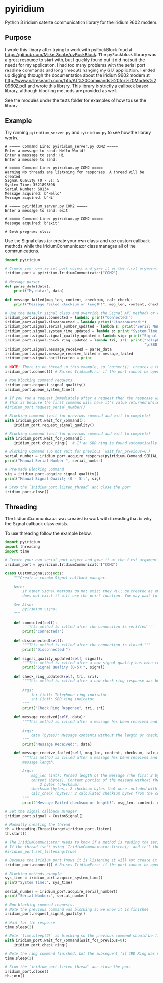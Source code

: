 # pyiridium 
Python 3 iridium satelite communication library for the iridium 9602 modem.

## Purpose
I wrote this library after trying to work with pyRockBlock foud at https://github.com/MakerSnake/pyRockBlock. The pyRockblock library 
was a great resource to start with, but I quickly found out it did not suit the needs for my application. I had too many problems 
with the serial port readline commands and long timeouts hanging my GUI application. I ended up digging through the documentation 
about the iridium 9602 modem at http://www.nalresearch.com/Info/AT%20Commands%20for%20Models%209602.pdf and wrote this library. 
This library is strictly a callback based library, although blocking methods are provided as well.

See the modules under the tests folder for examples of how to use the library.

## Example
Try running `pyiridium_server.py` and `pyiridium.py` to see how the library works.

```
# ===== Command Line: pyiridium_server.py COM2 =====
Enter a message to send: Hello World!
Enter a message to send: Hi
Enter a message to send: 

# ===== Command Line: pyiridium.py COM2 =====
Warning No threads are listening for responses. A thread will be created 
Signal Quality (0 - 5): 5
System Time: 3521898596
Serial Number: 60134
Message acquired: b'Hello'
Message acquired: b'Hi'

# ===== pyiridium_server.py COM2 =====
Enter a message to send: exit

# ===== Command Line: pyiridium.py COM2 =====
Message acquired: b'exit'

# Both programs close
```

Use the Signal class (or create your own class) and use custom callback methods while the IridiumCommunicator class manages all of the communications.

```python
import pyiridium

# Create your own serial port object and give it as the first argument or just give it the port name.
iridium_port = pyiridium.IridiumCommunicator("COM2")

# Message parser
def parse_data(data):
    print("My data:", data)

def message_failed(msg_len, content, checksum, calc_check):
    print("Message Failed checksum or length!", msg_len, content, checksum, calc_check)

# Use the default signal class and override the Signal API methods or create your own object.
iridium_port.signal.connected = lambda: print("Connected!")
iridium_port.signal.disconnected = lambda: print("Disconnected!")
iridium_port.signal.serial_number_updated = lambda s: print("Serial Number:", s)
iridium_port.signal.system_time_updated = lambda s: print("System Time:", s)
iridium_port.signal.signal_quality_updated = lambda sig: print("Signal Quality (0-5):", sig)
iridium_port.signal.check_ring_updated = lambda tri, sri: print("Telephone Indicator:", tri, 
                                                                "\nSBD Indicator:", sri)
iridium_port.signal.message_received = parse_data
iridium_port.signal.message_receive_failed = message_failed
iridium_port.signal.notification = print

# NOTE: There is no thread in this example, so `connect()` creates a thread to Complete the connection process
iridium_port.connect() # Raises IridiumError if the port cannot be opened or if the ping did not find a response.

# Non blocking command requests
iridium_port.request_signal_quality()
iridium_port.queue_system_time()

# If you run a request immediately after a request then the response will error
# This is because the first command will have it's value returned while the new request is the expected command
#iridium_port.request_serial_number()

# Blocking command (wait for previous command and wait to complete)
with iridium_port.wait_for_command():
    iridium_port.request_signal_quality()

# Blocking command (wait for previous command and wait to complete)
with iridium_port.wait_for_command():
    iridium_port.check_ring()  # If an SBD ring is found automatically start the session to read the value.

# Blocking Command (Do not wait for previous `wait_for_previous=0`)
serial_number = iridium_port.acquire_response(pyiridium.Command.SERIAL_NUMBER, wait_for_previous=0)
print("Manual Serial Number:", serial_number)

# Pre-made Blocking Command
sig = iridium_port.acquire_signal_quality()
print("Manual Signal Quality (0 - 5):", sig)

# Stop the `iridium_port.listen_thread` and close the port
iridium_port.close()

```

## Threading
The IridiumCommunicator was created to work with threading that is why the Signal callback class exists.

To use threading follow the example below.

```python
import pyiridium
import threading
import time

# Create your own serial port object and give it as the first argument or just give it the port name.
iridium_port = pyiridium.IridiumCommunicator("COM2")

class CustomSignal(object):
    """Create a cusotm Signal callback manager.
    
    Note:
        If other Signal methods do not exist they will be created as empty methods. If the notification method
        does not exist it will use the print function. You may want to use the notification method for logging special events.

    See Also:
        pyiridium.Signal
    """

    def connected(self):
        """This method is called after the connection is verified."""
        print("Connected!")
    
    def disconnected(self):
        """This method is called after the connection is closed."""
        print("Disconnected!")

    def signal_quality_updated(self, signal):
        """This method is called after a new signal quality has been received."""
        print("Signal Quality (0-5):", signal)
        
    def check_ring_updated(self, tri, sri):
        """This method is called after a new check ring response has been received.
        
        Args:
            tri (int): Telephone ring indicator
            sri (int): SBD ring indicator
        """
        print("Check Ring Response", tri, sri)
    
    def message_received(self, data):
        """This method is called after a message has been received and has passed the checksum.
        
        Args:
            data (bytes): Message contents without the length or checksum bytes.
        """
        print("Message Received:", data)

    def message_receive_failed(self, msg_len, content, checksum, calc_check):
        """This method is called after a message has benn received and it failed the checksum or does not meet the 
        message length.

        Args:
            msg_len (int): Parsed length of the message (the first 2 byes).
            content (bytes): Content portion of the message without the first 2 bytes (message length) and the last 
                2 bytes (checksum).
            checksum (bytes): 2 checksum bytes that were included with the message.
            calc_check (bytes): 2 calculated checksum bytes from the content.
        """
        print("Message Failed checksum or length!", msg_len, content, checksum, calc_check)

# Set the signal callback manager
iridium_port.signal = CustomSignal()

# Manually creating the thread
th = threading.Thread(target=iridium_port.listen)
th.start()

# The IridiumCommunicator needs to know if a method is reading the serial port `IridiumCommunicator.listen()`
# If the thread isn't using `IridiumCommunicator.listen()` and tell the  that it is listening
#iridium_port.set_listening(True)

# Because the iridium_port knows it is listening it will not create it's own thread. 
iridium_port.connect() # Raises IridiumError if the port cannot be opened or if the ping did not find a response.

# Blocking methods example
sys_time = iridium_port.acquire_system_time()
print("System Time:", sys_time)

serial_number = iridium_port.acquire_serial_number()
print("Serial Number:", serial_number)

# Non blocking command requests.
# Note the previous command was blocking so we know it is finished
iridium_port.request_signal_quality()

# Wait for the response
time.sleep(2)

# Note `time.sleep(2)` is blocking so the previous command should be finished. We don't really know how long it takes
with iridium_port.wait_for_command(wait_for_previous=0):
    iridium_port.check_ring()

# Note the ring command finished, but the subsequent (if SBD Ring was more than 0) Session SBDIX probably did not.
time.sleep(2)

# Stop the `iridium_port.listen_thread` and close the port
iridium_port.close()
th.join()

```